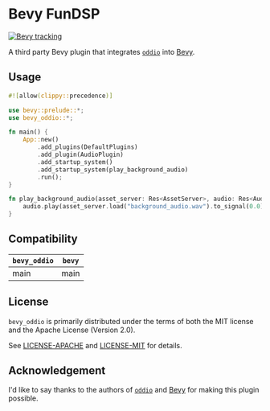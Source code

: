 # Bevy FunDSP

[![Bevy tracking](https://img.shields.io/badge/Bevy%20tracking-main-lightblue)](https://github.com/bevyengine/bevy/blob/main/docs/plugins_guidelines.md#main-branch-tracking)

A third party Bevy plugin that integrates [`oddio`] into [Bevy].

[`oddio`]: https://github.com/Ralith/oddio
[Bevy]: https://github.com/bevyengine/bevy

## Usage

```rust
#![allow(clippy::precedence)]

use bevy::prelude::*;
use bevy_oddio::*;

fn main() {
    App::new()
        .add_plugins(DefaultPlugins)
        .add_plugin(AudioPlugin)
        .add_startup_system()
        .add_startup_system(play_background_audio)
        .run();
}

fn play_background_audio(asset_server: Res<AssetServer>, audio: Res<Audio>) {
    audio.play(asset_server.load("background_audio.wav").to_signal(0.0));
}
```

## Compatibility

| `bevy_oddio`  | `bevy` |
| ------------- | ------ |
| main          | main   |

## License

`bevy_oddio` is primarily distributed under the terms of both the MIT license
and the Apache License (Version 2.0).

See [LICENSE-APACHE](LICENSE-APACHE) and [LICENSE-MIT](LICENSE-MIT) for details.

## Acknowledgement

I'd like to say thanks to the authors of [`oddio`] and [Bevy] for making this plugin possible.